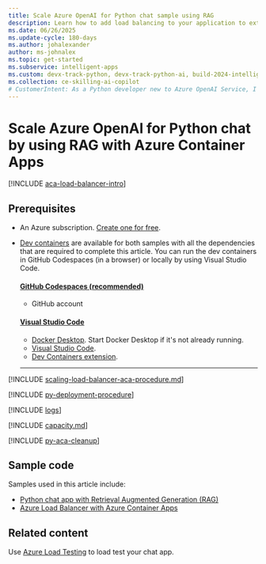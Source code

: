 ```yaml
---
title: Scale Azure OpenAI for Python chat sample using RAG
description: Learn how to add load balancing to your application to extend the chat app beyond the Azure OpenAI Service token and model quota limits. 
ms.date: 06/26/2025
ms.update-cycle: 180-days
ms.author: johalexander
author: ms-johnalex
ms.topic: get-started
ms.subservice: intelligent-apps
ms.custom: devx-track-python, devx-track-python-ai, build-2024-intelligent-apps
ms.collection: ce-skilling-ai-copilot
# CustomerIntent: As a Python developer new to Azure OpenAI Service, I want to scale my Azure OpenAI capacity to avoid rate limit errors.
---
```


# Scale Azure OpenAI for Python chat by using RAG with Azure Container Apps

[!INCLUDE [aca-load-balancer-intro](../ai/includes/scaling-load-balancer-introduction-azure-container-apps.md)]

## Prerequisites

* An Azure subscription. [Create one for free](https://azure.microsoft.com/free/ai-services?azure-portal=true).
* [Dev containers](https://containers.dev/) are available for both samples with all the dependencies that are required to complete this article. You can run the dev containers in GitHub Codespaces (in a browser) or locally by using Visual Studio Code.

    #### [GitHub Codespaces (recommended)](#tab/github-codespaces)
    
    * GitHub account
    
    #### [Visual Studio Code](#tab/visual-studio-code)

    * [Docker Desktop](https://www.docker.com/products/docker-desktop/). Start Docker Desktop if it's not already running.
    * [Visual Studio Code](https://code.visualstudio.com/).
    * [Dev Containers extension](https://marketplace.visualstudio.com/items?itemName=ms-vscode-remote.remote-containers).
    
    ---

[!INCLUDE [scaling-load-balancer-aca-procedure.md](../ai/includes/scaling-load-balancer-procedure-azure-container-apps.md)]

[!INCLUDE [py-deployment-procedure](../ai/includes/redeploy-procedure-chat.md)]

[!INCLUDE [logs](../ai/includes/scaling-load-balancer-logs-azure-container-apps.md)]

[!INCLUDE [capacity.md](../ai/includes/scaling-load-balancer-capacity.md)]

[!INCLUDE [py-aca-cleanup](../ai/includes/scaling-load-balancer-cleanup-azure-container-apps.md)]

## Sample code

Samples used in this article include:

* [Python chat app with Retrieval Augmented Generation (RAG)](https://github.com/Azure-Samples/azure-search-openai-demo)
* [Azure Load Balancer with Azure Container Apps](https://github.com/Azure-Samples/openai-aca-lb)

## Related content

Use [Azure Load Testing](/azure/load-testing/) to load test your chat app.
